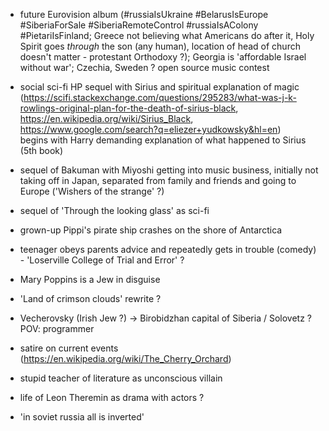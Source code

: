 
- future Eurovision album (#russiaIsUkraine #BelarusIsEurope #SiberiaForSale #SiberiaRemoteControl #russiaIsAColony #PietariIsFinland; Greece not believing what Americans do after it, Holy Spirit goes _through_ the son (any human), location of head of church doesn't matter - protestant Orthodoxy ?); Georgia is 'affordable Israel without war'; Czechia, Sweden ? open source music contest  
  
- social sci-fi HP sequel with Sirius and spiritual explanation of magic  
 (https://scifi.stackexchange.com/questions/295283/what-was-j-k-rowlings-original-plan-for-the-death-of-sirius-black, 
  https://en.wikipedia.org/wiki/Sirius_Black, https://www.google.com/search?q=eliezer+yudkowsky&hl=en)  
  begins with Harry demanding explanation of what happened to Sirius (5th book)  

- sequel of Bakuman with Miyoshi getting into music business, initially not taking off in Japan, separated from family and friends and going to Europe ('Wishers of the strange' ?)  

- sequel of 'Through the looking glass' as sci-fi  

- grown-up Pippi's pirate ship crashes on the shore of Antarctica  

- teenager obeys parents advice and repeatedly gets in trouble (comedy) - 'Loserville College of Trial and Error' ?

- Mary Poppins is a Jew in disguise  
  
- 'Land of crimson clouds' rewrite ?
  
- Vecherovsky (Irish Jew ?) -> Birobidzhan capital of Siberia / Solovetz ? POV: programmer  
  
- satire on current events (https://en.wikipedia.org/wiki/The_Cherry_Orchard)  

- stupid teacher of literature as unconscious villain  

- life of Leon Theremin as drama with actors ?  

- 'in soviet russia all is inverted'  
  